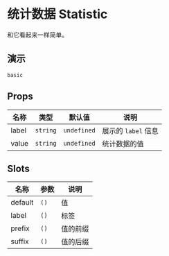 # 统计数据 Statistic

和它看起来一样简单。

## 演示

```demo
basic
```

## Props

| 名称  | 类型     | 默认值      | 说明                |
| ----- | -------- | ----------- | ------------------- |
| label | `string` | `undefined` | 展示的 `label` 信息 |
| value | `string` | `undefined` | 统计数据的值        |

## Slots

| 名称    | 参数 | 说明     |
| ------- | ---- | -------- |
| default | `()` | 值       |
| label   | `()` | 标签     |
| prefix  | `()` | 值的前缀 |
| suffix  | `()` | 值的后缀 |
